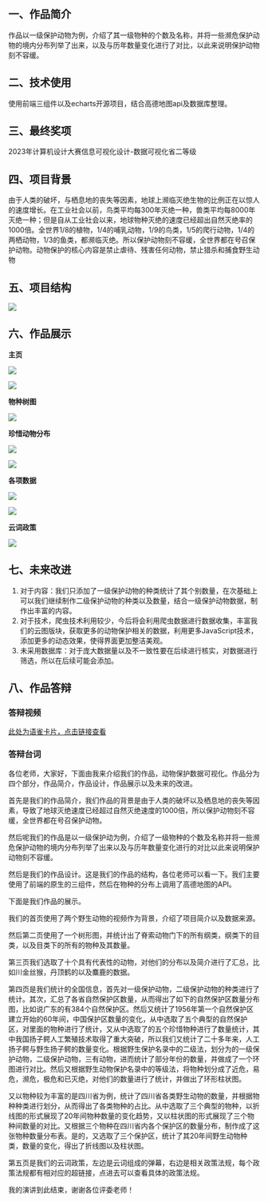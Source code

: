 ## 一、作品简介


作品以一级保护动物为例，介绍了其一级物种的个数及名称，并将一些濒危保护动物的境内分布列举了出来，以及与历年数量变化进行了对比，以此来说明保护动物刻不容缓。



## 二、技术使用


使用前端三组件以及echarts开源项目，结合高德地图api及数据库整理。



## 三、最终奖项


2023年计算机设计大赛信息可视化设计-数据可视化省二等级



## 四、项目背景


由于人类的破坏，与栖息地的丧失等因素，地球上濒临灭绝生物的比例正在以惊人的速度增长。在工业社会以前，鸟类平均每300年灭绝一种，兽类平均每8000年灭绝一种；但是自从工业社会以来，地球物种灭绝的速度已经超出自然灭绝率的1000倍。全世界1/8的植物，1/4的哺乳动物，1/9的鸟类，1/5的爬行动物，1/4的两栖动物，1/3的鱼类，都濒临灭绝。所以保护动物刻不容缓，全世界都在号召保护动物。动物保护的核心内容是禁止虐待、残害任何动物，禁止猎杀和捕食野生动物



## 五、项目结构


![](https://djm-1317856319.cos.ap-shanghai.myqcloud.com/djm-1317856319/image.png)



## 六、作品展示


**主页**



![](https://djm-1317856319.cos.ap-shanghai.myqcloud.com/djm-1317856319/20230816150455.png)



![](https://djm-1317856319.cos.ap-shanghai.myqcloud.com/djm-1317856319/20230816150537.png)



**物种树图**



![](https://djm-1317856319.cos.ap-shanghai.myqcloud.com/djm-1317856319/20230816150609.png)



**珍惜动物分布**



![](https://djm-1317856319.cos.ap-shanghai.myqcloud.com/djm-1317856319/20230816150737.png)



![](https://djm-1317856319.cos.ap-shanghai.myqcloud.com/djm-1317856319/20230816150821.png)



**各项数据**



![](https://djm-1317856319.cos.ap-shanghai.myqcloud.com/djm-1317856319/20230816151005.png)



![](https://djm-1317856319.cos.ap-shanghai.myqcloud.com/djm-1317856319/20230816151023.png)



**云词政策**



![](https://djm-1317856319.cos.ap-shanghai.myqcloud.com/djm-1317856319/20230816151054.png)



## 七、未来改进


1. 对于内容：我们只添加了一级保护动物的种类统计了其个别数量，在次基础上可以我们继续制作二级保护动物的种类以及数量，结合一级保护动物数据，制作出丰富的内容。
2. 对于技术，爬虫技术利用较少，今后将会利用爬虫数据进行数据收集，丰富我们的云图版块，获取更多的动物保护相关的数据，利用更多JavaScript技术，添加更多的动态效果，使得界面更加整洁美观。
3. 未采用数据库：对于庞大数据量以及不一致性要在后续进行核实，对数据进行筛选，所以在后续可能会添加。



## 八、作品答辩
### 答辩视频


[此处为语雀卡片，点击链接查看](https://www.yuque.com/docs/146801671#YJa2x)

### 答辩台词


各位老师，大家好，下面由我来介绍我们的作品，动物保护数据可视化。作品分为四个部分，作品简介，作品设计，作品展示以及未来的改进。



首先是我们的作品简介，我们作品的背景是由于人类的破坏以及栖息地的丧失等因素，导致了地球灭绝速度已经超过自然灭绝速度的1000倍，所以保护动物刻不容缓，全世界都在号召保护动物。



然后呢我们的作品是以一级保护动为例，介绍了一级物种的个数及名称并将一些濒危保护动物的境内分布列举了出来以及与历年数量变化进行的对比以此来说明保护动物刻不容缓。



然后是我们的作品设计。这是我们的作品的结构，各位老师可以看一下。我们主要使用了前端的原生的三组件，然后在物种的分布上调用了高德地图的API。



下面是我们作品的展示。



我们的首页使用了两个野生动物的视频作为背景，介绍了项目简介以及数据来源。



然后第二页使用了一个树形图，并统计出了脊索动物门下的所有纲类，纲类下的目类，以及目类下的所有的物种及其数量。



第三页我们选取了十个具有代表性的动物，对他们的分布以及简介进行了汇总，比如川金丝猴，丹顶鹤的以及麋鹿的数据。



第四页是我们统计的全国信息，首先对一级保护动物，二级保护动物的种类进行了统计。其次，汇总了各省自然保护区数量，从而得出了如下的自然保护区数量分布图，比如说广东的有384个自然保护区。然后又统计了1956年第一个自然保护区建立开始的60年间，中国保护区数量的变化，从中选取了五个典型的自然保护区，对里面的物种进行了统计，又从中选取了的五个珍惜物种进行了数量统计，其中我国扬子鳄人工繁殖技术取得了重大突破，所以我们又统计了二十多年来，人工扬子鳄与野生扬子鳄的数量变化。根据野生保护名录中的二级法，划分为的一级保护动物，二级保护动物，三有动物，进而统计了部分年份的数量，并做成了一个环图进行对比。然后又根据野生动物保护名录中的等级法，将物种划分成了近危，易危，濒危，极危和已灭绝，对他们的数量进行了统计，并做出了环形柱状图。



又以物种较为丰富的是四川省为例，统计了四川省各类野生动物的数量，并根据物种种类进行划分，从而得出了各类物种的占比。从中选取了三个典型的物种，以折线图的形式展现了20年间物种数量的变化趋势，又以柱状图的形式展现了三个物种间数量的对比。又根据三个物种在四川省内各个保护区的数量分布，制作成了这张物种数量分布表。是的，又选取了三个保护区，统计了其20年间野生动物种类，数量的变化，得出了折线图以及柱状图。



第五页是我们的云词政策，左边是云词组成的弹幕，右边是相关政策法规，每个政策法规都有相对应的超链接，点进去可以查看具体的政策法规。



我的演讲到此结束，谢谢各位评委老师！

